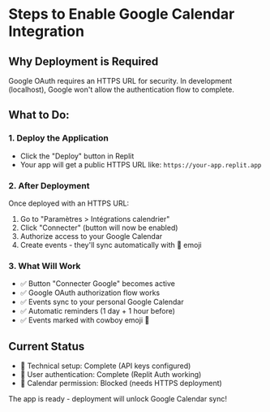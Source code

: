 # Steps to Enable Google Calendar Integration

## Why Deployment is Required
Google OAuth requires an HTTPS URL for security. In development (localhost), Google won't allow the authentication flow to complete.

## What to Do:

### 1. Deploy the Application
- Click the "Deploy" button in Replit
- Your app will get a public HTTPS URL like: `https://your-app.replit.app`

### 2. After Deployment
Once deployed with an HTTPS URL:
1. Go to "Paramètres > Intégrations calendrier" 
2. Click "Connecter" (button will now be enabled)
3. Authorize access to your Google Calendar
4. Create events - they'll sync automatically with 🤠 emoji

### 3. What Will Work
- ✅ Button "Connecter Google" becomes active
- ✅ Google OAuth authorization flow works
- ✅ Events sync to your personal Google Calendar
- ✅ Automatic reminders (1 day + 1 hour before)
- ✅ Events marked with cowboy emoji 🤠

## Current Status
- 🔧 Technical setup: Complete (API keys configured)
- 👤 User authentication: Complete (Replit Auth working)
- 📅 Calendar permission: Blocked (needs HTTPS deployment)

The app is ready - deployment will unlock Google Calendar sync!